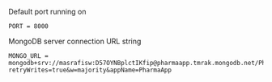 Default port running on

```
PORT = 8000
```

MongoDB server connection URL string

```
MONGO_URL = mongodb+srv://masrafisw:D57OYNBplctIKfip@pharmaapp.tmrak.mongodb.net/PharmaDB?retryWrites=true&w=majority&appName=PharmaApp

```
